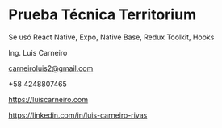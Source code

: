 # Prueba Técnica Territorium

Se usó React Native, Expo, Native Base, Redux Toolkit, Hooks


Ing. Luis Carneiro

carneiroluis2@gmail.com

+58 4248807465

https://luiscarneiro.com

https://linkedin.com/in/luis-carneiro-rivas

